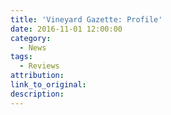 ```yaml
---
title: 'Vineyard Gazette: Profile'
date: 2016-11-01 12:00:00
category:
  - News
tags:
  - Reviews
attribution:
link_to_original:
description:
---
```

